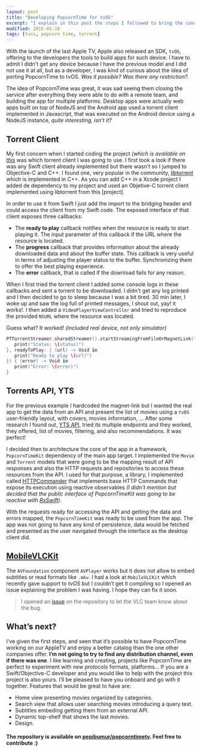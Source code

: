 ```yaml
---
layout: post
title: "Developing PopcornTime for tvOS"
excerpt: "I explain in this post the steps I followed to bring the concept of PopcornTime to tvOS and offering torrent video streaming in the last Apple TV device."
modified: 2015-01-10
tags: [tvos, popcorn time, torrent]
---
```


With the launch of the last Apple TV, Apple also released an SDK, `tvOS`, offering to the developers the tools to build apps for such device. I have to admit I didn't get any device because I have the previous model and I did not use it at all, but as a developer, I was kind of curious about the idea of porting PopcornTime to tvOS. *Was it possible? Was there any restriction?*.

The idea of PopcornTime was great, it was sad seeing them closing the service after everything they were able to do with a remote team, and building the app for multiple platforms. Desktop apps were actually web apps built on top of NodeJS and the Android app used a torrent client implemented in Javascript, that was executed on the Android device using a NodeJS instance, *quite interesting, isn't it?*

## Torrent Client

My first concern when I started coding the project *(which is available on [this](https://github.com/pepibumur/popcorntimetv)*  was which torrent client I was going to use. I first took a look if there was any Swift client already implemented but there wasn't so I jumped to Objective-C and C++. I found one, very popular in the community, [libtorrent](http://www.libtorrent.org/) which is implemented in C++. As you can add C++ in a Xcode project I added de dependency to my project and used an Objetive-C torrent client implemented using libtorrent from this [project].

In order to use it from Swift I just add the import to the bridging header and could access the client from my Swift code. The exposed interface of that client exposes three callbacks:

- The **ready to play** callback notifies when the resource is ready to start playing it. The input parameter of this callback if the URL where the resource is located.
- The **progress** callback that provides information about the already downloaded data and about the buffer state. This callback is very useful in terms of adjusting the player status to the buffer. Synchronizing them to offer the best playing experience.
- The **error** callback, that is called if the download fails for any reason.

When I first tried the torrent client I added some console logs in these callbacks and sent a torrent to be downloaded. I didn't get any log printed and I then decided to go to sleep because I was a bit tired. 30 min later, I woke up and saw the log full of printed messages, I shout out, yay! it works!. I then added a `VideoPlayerViewController` and tried to reproduce the provided `NSURL` where the resource was located.

Guess what? It worked! *(included real device, not only simulator)*

```swift 
PTTorrentStreamer.sharedStreamer().startStreamingFromFileOrMagnetLink("magnet-link", progress: { (status) -> Void in
   print("Status: \(status)")
}, readyToPlay: { (url) -> Void in
   print("Ready to play \(url)")
}) { (error) -> Void in
   print("Error: \(error)")
}
```

## Torrents API, YTS
For the previous example I hardcoded the magnet-link but I wanted the real app to get the data from an API and present the list of movies using a `tvOS` user-friendly layout, with covers, movies information, ... After some research I found out, [YTS API](https://yts.ag/api), tried its multiple endpoints and they worked, they offered, list of movies, filtering, and also recommendations. It was perfect!

I decided then to architecture the core of the app in a framework, `PopcornTimeKit` dependency of the main app target. I implemented the `Movie` and `Torrent` models that were going to be the mapping result of API responses and also the HTTP requests and repositories to access these resources from the API. I used for that purpose, a library, I implemented called [HTTPCommander](https://github.com/swiftreactive/httpcommander) that implements base HTTP Commands that expose its execution using reactive observables *(I didn't mention but decided that the public interface of PopcornTimeKit was going to be reactive with [RxSwift](https://github.com/reactivex/rxswift))*.

With the requests ready for accessing the API and getting the data and errors mapped, the `PopcornTimeKit` was ready to be used from the app. The app was not going to have any kind of persistence, data would be fetched and presented as the user navigated through the interface as the desktop client did.

## [MobileVLCKit](https://code.videolan.org/videolan/VLCKit)
The `AVFoundation` component `AVPlayer` works but it does not allow to embed subtitles or read formats like `.mkv`. I had a look at `MobileVLCKit` which recently gave support to *tvOS* but I couldn’t get it compiling so I opened an issue explaining the problem I was having. I hope they can fix it soon.

> I opened an [issue](https://code.videolan.org/videolan/VLCKit/issues/15) on the repository to let the VLC team know about the bug.

## What’s next?
I’ve given the first steps, and seen that it’s possible to have PopcornTime working on our AppleTV and enjoy a better catalog than the one other companies offer. **I’m not going to try to find any distribution channel, even if there was one**. I like learning and creating, projects like PopcornTime are perfect to experiment with new protocols formats, platforms… If you are a Swift/Objective-C developer and you would like to help with the project this project is also yours. I’ll be pleased to have you onboard and go with it together. Features that would be great to have are:

- Home view presenting movies organized by categories.
- Search view that allows user searching movies introducing a query text.
- Subtitles embeding getting them from an external API.
- Dynamic top-shelf that shows the last movies.
- Design.

#### The repository is available on [pepibumur/popcorntimetv](https://github.com/pepibumur/popcorntimetv). Feel free to contribute :)
